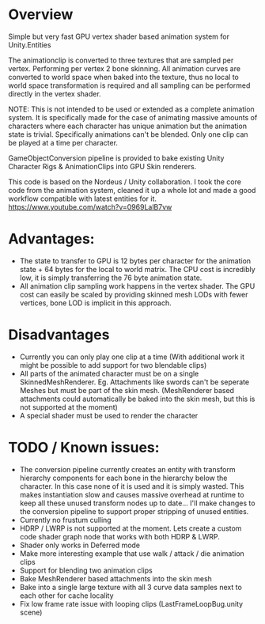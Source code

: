 # Overview

Simple but very fast GPU vertex shader based animation system for Unity.Entities

The animationclip is converted to three textures that are sampled per vertex. Performing per vertex 2 bone skinning. All animation curves are converted to world space when baked into the texture, thus no local to world space transformation is required and all sampling can be performed directly in the vertex shader.

NOTE: This is not intended to be used or extended as a complete animation system. It is specifically made for the case of animating massive amounts of characters where each character has unique animation but the animation state is trivial. Specifically animations can't be blended. Only one clip can be played at a time per character.

GameObjectConversion pipeline is provided to bake existing Unity Character Rigs & AnimationClips into GPU Skin renderers.

This code is based on the Nordeus / Unity collaboration. I took the core code from the animation system, cleaned it up a whole lot and made a good workflow compatible with latest entities for it.
https://www.youtube.com/watch?v=0969LalB7vw

# Advantages:
* The state to transfer to GPU is 12 bytes per character for the animation state + 64 bytes for the local to world matrix. The CPU cost is incredibly low, it is simply transferring the 76 byte animation state.
* All animation clip sampling work happens in the vertex shader. The GPU cost can easily be scaled by providing skinned mesh LODs with fewer vertices, bone LOD is implicit in this approach.

# Disadvantages
* Currently you can only play one clip at a time (With additional work it might be possible to add support for two blendable clips)
* All parts of the animated character must be on a single SkinnedMeshRenderer. Eg. Attachments like swords can't be seperate Meshes but must be part of the skin mesh. (MeshRenderer based attachments could automatically be baked into the skin mesh, but this is not supported at the moment)
* A special shader must be used to render the character

# TODO / Known issues:
* The conversion pipeline currently creates an entity with transform hierarchy components for each bone in the hierarchy below the character. In this case none of it is used and it is simply wasted. This makes instantiation slow and causes massive overhead at runtime to keep all these unused transform nodes up to date... I'll make changes to the conversion pipeline to support proper stripping of unused entities.
* Currently no frustum culling
* HDRP / LWRP is not supported at the moment. Lets create a custom code shader graph node that works with both HDRP & LWRP.
* Shader only works in Deferred mode
* Make more interesting example that use walk / attack / die animation clips
* Support for blending two animation clips
* Bake MeshRenderer based attachments into the skin mesh
* Bake into a single large texture with all 3 curve data samples next to each other for cache locality
* Fix low frame rate issue with looping clips (LastFrameLoopBug.unity scene)
